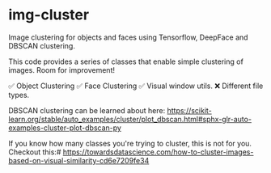 # img-cluster
Image clustering for objects and faces using Tensorflow, DeepFace and DBSCAN clustering.

This code provides a series of classes that enable simple clustering of images. Room for improvement!

✅ Object Clustering
✅ Face Clustering
✅ Visual window utils.
❌ Different file types.

DBSCAN clustering can be learned about here:
https://scikit-learn.org/stable/auto_examples/cluster/plot_dbscan.html#sphx-glr-auto-examples-cluster-plot-dbscan-py

If you know how many classes you're trying to cluster, this is not for you. Checkout this:#
https://towardsdatascience.com/how-to-cluster-images-based-on-visual-similarity-cd6e7209fe34
